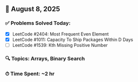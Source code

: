 ## 📅 August 8, 2025

### ✅ Problems Solved Today:
- [x] LeetCode #2404: Most Frequent Even Element
- [x] LeetCode #1011: Capacity To Ship Packages Within D Days  
- [ ] LeetCode #1539: Kth Missing Positive Number 

### 🔍 Topics: Arrays, Binary Search  
### ⏱ Time Spent: ~2 hr
